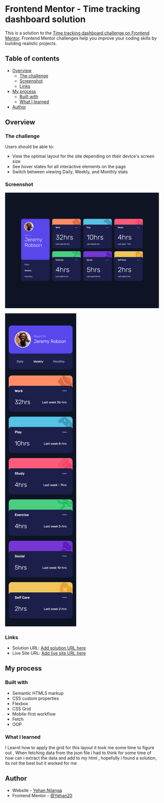 # Frontend Mentor - Time tracking dashboard solution

This is a solution to the [Time tracking dashboard challenge on Frontend Mentor](https://www.frontendmentor.io/challenges/time-tracking-dashboard-UIQ7167Jw). Frontend Mentor challenges help you improve your coding skills by building realistic projects. 

## Table of contents

- [Overview](#overview)
  - [The challenge](#the-challenge)
  - [Screenshot](#screenshot)
  - [Links](#links)
- [My process](#my-process)
  - [Built with](#built-with)
  - [What I learned](#what-i-learned)
- [Author](#author)



## Overview

### The challenge

Users should be able to:

- View the optimal layout for the site depending on their device's screen size
- See hover states for all interactive elements on the page
- Switch between viewing Daily, Weekly, and Monthly stats

### Screenshot

![](UI/largescreen.png)

![](UI/smallscreen.png)


### Links

- Solution URL: [Add solution URL here](https://your-solution-url.com)
- Live Site URL: [Add live site URL here](https://yn-time-tracking-dashboard.netlify.app/)

## My process

### Built with

- Semantic HTML5 markup
- CSS custom properties
- Flexbox
- CSS Grid
- Mobile-first workflow
- Fetch 
- OOP 



### What I learned

I Learnt how to apply the grid for this layout it took me some time to figure out , When fetching data from the json file i had to think for some time of how can i extract the data and add to my html , hopefully i found a solution, its not the best but it worked for me



## Author

- Website - [Yehan Nilanga](https://yehan-nilanga.netlify.app/)
- Frontend Mentor - [@Yehan20](https://www.frontendmentor.io/profile/Yehan20)

